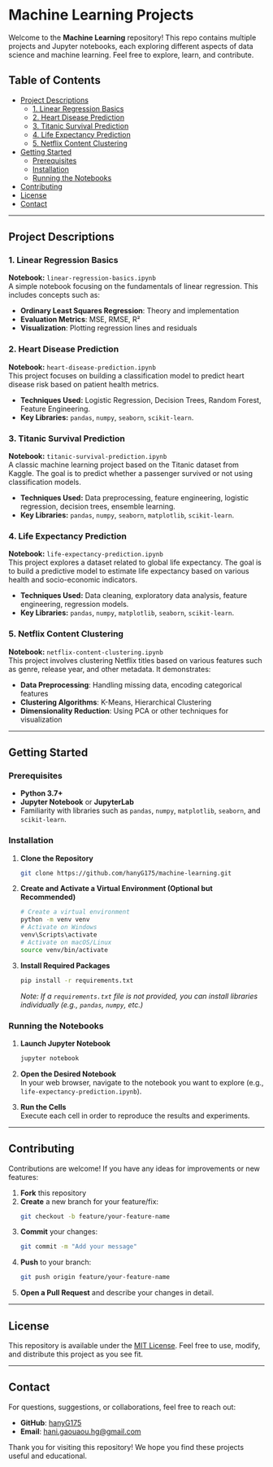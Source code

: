 # Machine Learning Projects

Welcome to the **Machine Learning** repository! This repo contains multiple projects and Jupyter notebooks, each exploring different aspects of data science and machine learning. Feel free to explore, learn, and contribute.

## Table of Contents

- [Project Descriptions](#project-descriptions)
  - [1. Linear Regression Basics](#2-linear-regression-basics)
  - [2. Heart Disease Prediction](#4-heart-disease-prediction)
  - [3. Titanic Survival Prediction](#5-titanic-survival-prediction)
  - [4. Life Expectancy Prediction](#1-life-expectancy-prediction)
  - [5. Netflix Content Clustering](#3-netflix-content-clustering)
- [Getting Started](#getting-started)
  - [Prerequisites](#prerequisites)
  - [Installation](#installation)
  - [Running the Notebooks](#running-the-notebooks)
- [Contributing](#contributing)
- [License](#license)
- [Contact](#contact)

---

## Project Descriptions

### 1. Linear Regression Basics
**Notebook:** `linear-regression-basics.ipynb`  
A simple notebook focusing on the fundamentals of linear regression. This includes concepts such as:
- **Ordinary Least Squares Regression**: Theory and implementation
- **Evaluation Metrics**: MSE, RMSE, R²
- **Visualization**: Plotting regression lines and residuals

### 2. Heart Disease Prediction
**Notebook:** `heart-disease-prediction.ipynb`  
This project focuses on building a classification model to predict heart disease risk based on patient health metrics.  
- **Techniques Used:** Logistic Regression, Decision Trees, Random Forest, Feature Engineering.
- **Key Libraries:** `pandas`, `numpy`, `seaborn`, `scikit-learn`.

### 3. Titanic Survival Prediction
**Notebook:** `titanic-survival-prediction.ipynb`  
A classic machine learning project based on the Titanic dataset from Kaggle. The goal is to predict whether a passenger survived or not using classification models.  
- **Techniques Used:** Data preprocessing, feature engineering, logistic regression, decision trees, ensemble learning.
- **Key Libraries:** `pandas`, `numpy`, `seaborn`, `matplotlib`, `scikit-learn`.

### 4. Life Expectancy Prediction
**Notebook:** `life-expectancy-prediction.ipynb`  
This project explores a dataset related to global life expectancy. The goal is to build a predictive model to estimate life expectancy based on various health and socio-economic indicators.  
- **Techniques Used:** Data cleaning, exploratory data analysis, feature engineering, regression models.
- **Key Libraries:** `pandas`, `numpy`, `matplotlib`, `seaborn`, `scikit-learn`.

### 5. Netflix Content Clustering
**Notebook:** `netflix-content-clustering.ipynb`  
This project involves clustering Netflix titles based on various features such as genre, release year, and other metadata. It demonstrates:
- **Data Preprocessing**: Handling missing data, encoding categorical features
- **Clustering Algorithms**: K-Means, Hierarchical Clustering
- **Dimensionality Reduction**: Using PCA or other techniques for visualization

---

## Getting Started

### Prerequisites
- **Python 3.7+**
- **Jupyter Notebook** or **JupyterLab**
- Familiarity with libraries such as `pandas`, `numpy`, `matplotlib`, `seaborn`, and `scikit-learn`.

### Installation

1. **Clone the Repository**  
   ```bash
   git clone https://github.com/hanyG175/machine-learning.git
   ```
2. **Create and Activate a Virtual Environment (Optional but Recommended)**  
   ```bash
   # Create a virtual environment
   python -m venv venv
   # Activate on Windows
   venv\Scripts\activate
   # Activate on macOS/Linux
   source venv/bin/activate
   ```
3. **Install Required Packages**  
   ```bash
   pip install -r requirements.txt
   ```
   *Note: If a `requirements.txt` file is not provided, you can install libraries individually (e.g., `pandas`, `numpy`, etc.)*

### Running the Notebooks

1. **Launch Jupyter Notebook**  
   ```bash
   jupyter notebook
   ```
2. **Open the Desired Notebook**  
   In your web browser, navigate to the notebook you want to explore (e.g., `life-expectancy-prediction.ipynb`).

3. **Run the Cells**  
   Execute each cell in order to reproduce the results and experiments.

---

## Contributing

Contributions are welcome! If you have any ideas for improvements or new features:
1. **Fork** this repository
2. **Create** a new branch for your feature/fix:  
   ```bash
   git checkout -b feature/your-feature-name
   ```
3. **Commit** your changes:  
   ```bash
   git commit -m "Add your message"
   ```
4. **Push** to your branch:  
   ```bash
   git push origin feature/your-feature-name
   ```
5. **Open a Pull Request** and describe your changes in detail.

---

## License

This repository is available under the [MIT License](LICENSE). Feel free to use, modify, and distribute this project as you see fit.

---

## Contact

For questions, suggestions, or collaborations, feel free to reach out:

- **GitHub**: [hanyG175](https://github.com/hanyG175)
- **Email**: [hani.gaouaou.hg@gmail.com](hani.gaouaou.hg@gmail.com)

Thank you for visiting this repository! We hope you find these projects useful and educational.
